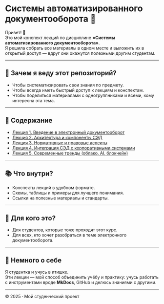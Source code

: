 # Системы автоматизированного документооборота 📂

Привет! 👋  
Это мой конспект лекций по дисциплине **«Системы автоматизированного документооборота»**.  
Я решила собрать все материалы в одном месте и выложить их в открытый доступ — вдруг они окажутся полезными другим студентам.

---

## 🎯 Зачем я веду этот репозиторий?
- Чтобы систематизировать свои знания по предмету.  
- Чтобы всегда иметь быстрый доступ к лекциям и конспектам.  
- Чтобы поделиться материалами с одногруппниками и всеми, кому интересна эта тема.  

---

## 📌 Содержание
- [Лекция 1. Введение в электронный документооборот](lecture01.md)  
- [Лекция 2. Архитектура и компоненты СЭД](lecture02.md)  
- [Лекция 3. Нормативные и правовые аспекты](lecture03.md)  
- [Лекция 4. Интеграция СЭД с корпоративными системами](lecture04.md)  
- [Лекция 5. Современные тренды (облако, AI, блокчейн)](lecture05.md)  

---

## 📚 Что внутри?
- Конспекты лекций в удобном формате.  
- Схемы, таблицы и примеры для лучшего понимания.  
- Ссылки на полезные материалы и стандарты.  

---

## 🙌 Для кого это?
- Для студентов, которые тоже проходят этот курс.  
- Для всех, кто хочет разобраться в теме электронного документооборота.  

---

## 🚀 Немного о себе
Я студентка и учусь в итишке.  
Эти лекции — мой способ объединить учёбу и практику: учусь работать с инструментами вроде **MkDocs**, GitHub и делюсь знаниями с другими.  

---

© 2025 · Мой студенческий проект
